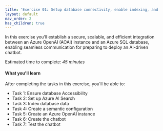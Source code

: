 ```yaml
---
title: 'Exercise 01: Setup database connectivity, enable indexing, and connect to AOAI instance'
layout: default
nav_order: 2
has_children: true
---
```


In this exercise you'll establish a secure, scalable, and efficient integration between an Azure OpenAI (AOAI) instance and an Azure SQL database, enabling seamless communication for preparing to deploy an AI-driven chatbot.

Estimated time to complete: *45 minutes*

#### **What you'll learn**

After completing the tasks in this exercise, you'll be  able to:

- Task 1: Ensure database Accessibility
- Task 2: Set up Azure AI Search 
- Task 3: Index database data 
- Task 4: Create a semantic configuration
- Task 5: Create an Azure OpenAI instance
- Task 6: Create the chatbot 
- Task 7: Test the chatbot 
